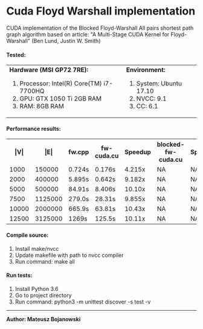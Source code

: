 Cuda Floyd Warshall implementation
===========================
CUDA implementation of the Blocked Floyd-Warshall All pairs shortest path graph algorithm
based on article:
"A Multi-Stage CUDA Kernel for Floyd-Warshall" (Ben Lund, Justin W. Smith)

#### Tested:
<table style="width:100%; border:0px" >
 <td>
  <b>Hardware (MSI GP72 7RE):</b>
  <ol>
   <li>Processor: Intel(R) Core(TM) i7-7700HQ</li>
   <li>GPU: GTX 1050 Ti 2GB RAM</li>
   <li>RAM: 8GB RAM</li>
  </ol> 
 </td>
 <td>
  <b>Environment:</b>
  <ol>
   <li>System: Ubuntu 17.10</li>
   <li>NVCC: 9.1</li>
   <li>CC: 6.1</li>
  </ol>
 </td>
</table>


#### Performance results:

<table>
 <tr>
   <th>|V|</th><th>|E|</th><th>fw.cpp</th><th> fw-cuda.cu </th><th>Speedup</th><th> blocked-fw-cuda.cu </th><th>Speedup</th>
 </tr>
 <tr>
  <td> 1000</td><td> 150000 </td><td> 0.724s</td><td> 0.176s </td><td> 4.215x</td></td><td> NA </td><td> NA </td>
 </tr>
 <tr>
   <td> 2000</td><td> 400000 </td><td> 5.895s</td><td> 0.642s </td><td> 9.182x</td></td><td> NA </td><td> NA </td>
 </tr>
 <tr>
   <td> 5000</td><td> 500000</td><td> 84.91s</td><td> 8.406s </td><td> 10.10x</td></td><td> NA </td><td> NA </td>
 </tr>
 <tr>
   <td> 7500</td><td> 1125000</td><td> 279.0s</td><td> 28.31s </td><td> 9.855x</td></td><td> NA </td><td> NA </td>
 </tr>
 <tr>
   <td> 10000</td><td> 2000000</td><td> 665.9s</td><td> 63.81s </td><td> 10.43x</td></td><td> NA </td><td> NA </td>
 </tr>
 <tr>
   <td> 12500</td><td> 3125000</td><td> 1269s</td><td> 125.5s</td><td> 10.11x</td></td><td> NA </td><td> NA </td>
 </tr>
</table>

#### Compile source:
<ol>
  <li>Install make/nvcc</li>
  <li>Update makefile with path to nvcc compiler</li>
  <li>Run command: make all</li>
</ol>

#### Run tests:
<ol>
  <li>Install Python 3.6</li>
  <li>Go to project directory</li>
  <li>Run command: python3 -m unittest discover -s test -v</li>
</ol>

<hr/>
<b>Author: Mateusz Bojanowski</b>
